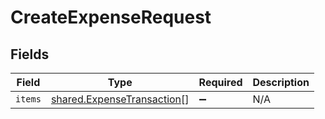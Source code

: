 # CreateExpenseRequest


## Fields

| Field                                                                           | Type                                                                            | Required                                                                        | Description                                                                     |
| ------------------------------------------------------------------------------- | ------------------------------------------------------------------------------- | ------------------------------------------------------------------------------- | ------------------------------------------------------------------------------- |
| `items`                                                                         | [shared.ExpenseTransaction](../../../sdk/models/shared/expensetransaction.md)[] | :heavy_minus_sign:                                                              | N/A                                                                             |